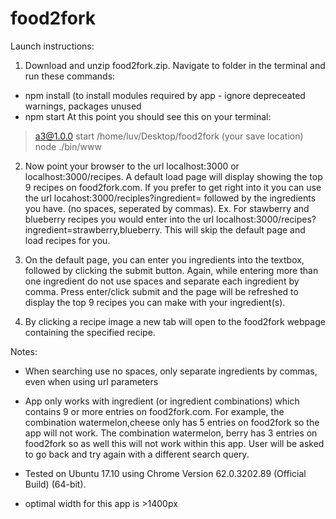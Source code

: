 # food2fork

Launch instructions:

1. Download and unzip food2fork.zip. Navigate to folder in the terminal and run these commands:
- npm install (to install modules required by app - ignore depreceated warnings, packages unused
- npm start
At this point you should see this on your terminal:

> a3@1.0.0 start /home/luv/Desktop/food2fork (your save location)
> node ./bin/www

2. Now point your browser to the url localhost:3000 or localhost:3000/recipes. A default load page will display showing the top 9 recipes on food2fork.com. If you prefer to get right into it you can use the url locahost:3000/reciples?ingredient= followed by the ingredients you have. (no spaces, seperated by commas). Ex. For stawberry and blueberry recipes you would enter into the url localhost:3000/recipes?ingredient=strawberry,blueberry. This will skip the default page and load recipes for you. 

3. On the default page, you can enter you ingredients into the textbox, followed by clicking the submit button. Again, while entering more than one ingredient do not use spaces and separate each ingredient by comma. Press enter/click submit and the page will be refreshed to display the top 9 recipes you can make with your ingredient(s). 

4. By clicking a recipe image a new tab will open to the food2fork webpage containing the specified recipe. 

Notes: 

- When searching use no spaces, only separate ingredients by commas, even when using url parameters

- App only works with ingredient (or ingredient combinations) which contains 9 or more entries on food2fork.com. For example, the combination watermelon,cheese only has 5 entries on food2fork so the app will not work. The combination watermelon, berry has 3 entries on food2fork so as well this will not work within this app. User will be asked to go back and try again with a different search query.
 
- Tested on Ubuntu 17.10 using Chrome Version 62.0.3202.89 (Official Build) (64-bit).

- optimal width for this app is >1400px 
